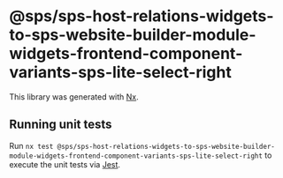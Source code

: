# @sps/sps-host-relations-widgets-to-sps-website-builder-module-widgets-frontend-component-variants-sps-lite-select-right

This library was generated with [Nx](https://nx.dev).

## Running unit tests

Run `nx test @sps/sps-host-relations-widgets-to-sps-website-builder-module-widgets-frontend-component-variants-sps-lite-select-right` to execute the unit tests via [Jest](https://jestjs.io).
